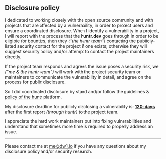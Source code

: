 ## Disclosure policy

I dedicated to working closely with the open source community and with projects that are affected by a vulnerability, in order to protect users and ensure a coordinated disclosure. When I identify a vulnerability in a project, I will report with the process that the **huntr.dev** goes through in order to be eligible for bounties, then they _("the huntr team")_ contacting the publicly-listed security contact for the project if one exists; otherwise they will suggest security policy and/or attempt to contact the project maintainers directly.

If the project team responds and agrees the issue poses a security risk, we _("me & the huntr team")_ will work with the project security team or maintainers to communicate the vulnerability in detail, and agree on the process for public disclosure.

So I did coordinated disclosure by stand and/or follow the guidelines & [policy of the huntr](https://huntr.dev/policy/) platform.

My disclosure deadline for publicly disclosing a vulnerability is: [**120-days**](https://github.com/dwisiswant0/advisory/blob/master/.github/workflows/deadline.yaml#L21) after the first report _(through huntr)_ to the project team.

I appreciate the hard work maintainers put into fixing vulnerabilities and understand that sometimes more time is required to properly address an issue.

---

Please contact me at me@dw1.io if you have any questions about my disclosure policy and/or security research.